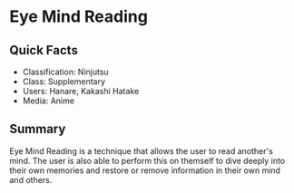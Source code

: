 # Eye Mind Reading

## Quick Facts
- Classification: Ninjutsu
- Class: Supplementary
- Users: Hanare, Kakashi Hatake
- Media: Anime

## Summary
Eye Mind Reading is a technique that allows the user to read another's mind. The user is also able to perform this on themself to dive deeply into their own memories and restore or remove information in their own mind and others.

